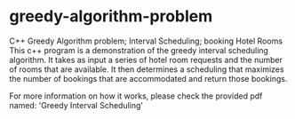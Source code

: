 # greedy-algorithm-problem
C++ Greedy Algorithm problem; Interval Scheduling; booking Hotel Rooms
This c++ program is a demonstration of the greedy interval scheduling algorithm. It takes as input a series of hotel room requests and the number of rooms that are available. It then determines a scheduling that maximizes the number of bookings that are accommodated and return those bookings. 

For more information on how it works, please check the provided pdf named: 'Greedy Interval Scheduling'

